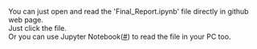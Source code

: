 You can just open and read the 'Final_Report.ipynb' file directly in github web page.<br>
Just click the file. <br>
Or you can use Jupyter Notebook(<a href="https://jupyter.readthedocs.io/en/latest/install.html">#</a>) to read the file in your PC too.
